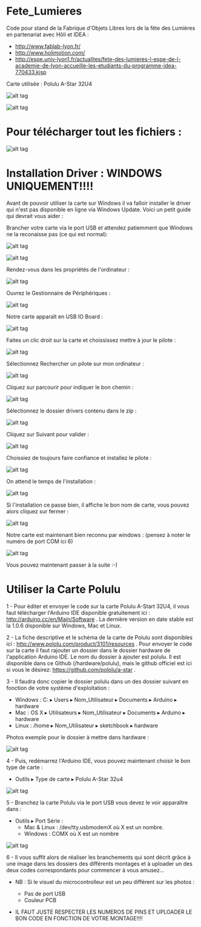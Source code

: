 Fete_Lumieres
=============

Code pour stand de la Fabrique d'Objets Libres lors de la fête des Lumières en partenariat avec Hôli et IDEA :

- http://www.fablab-lyon.fr/
- http://www.holimotion.com/
- http://espe.univ-lyon1.fr/actualites/fete-des-lumieres-l-espe-de-l-academie-de-lyon-accueille-les-etudiants-du-programme-idea-770433.kjsp

Carte utilisée : Polulu A-Star 32U4

![alt tag](https://raw.githubusercontent.com/Anderson69s/Fete_Lumieres/master/images_installation/polulu_pcb_front.jpg)

![alt tag](https://raw.githubusercontent.com/Anderson69s/Fete_Lumieres/master/images_installation/polulu_pcb_rear.jpg)

Pour télécharger tout les fichiers :
====================================

![alt tag](https://raw.githubusercontent.com/Anderson69s/Fete_Lumieres/master/images_installation/github_download.png)


Installation Driver : WINDOWS UNIQUEMENT!!!!
============================================

Avant de pouvoir utiliser la carte sur Windows il va falloir installer le driver qui n'est pas disponible en ligne via Windows Update. Voici un petit guide qui devrait vous aider :

Brancher votre carte via le port USB et attendez patiemment que Windows ne la reconaisse pas (ce qui est normal): 

![alt tag](https://raw.githubusercontent.com/Anderson69s/Fete_Lumieres/master/images_installation/Drivers_premiere_connexion.png)

![alt tag](https://raw.githubusercontent.com/Anderson69s/Fete_Lumieres/master/images_installation/Drivers_error_no_drivers.png)

Rendez-vous dans les propriétés de l'ordinateur : 

![alt tag](https://raw.githubusercontent.com/Anderson69s/Fete_Lumieres/master/images_installation/Drivers_prorietes_ordinateur.png)

Ouvrez le Gestionnaire de Périphériques :

![alt tag](https://raw.githubusercontent.com/Anderson69s/Fete_Lumieres/master/images_installation/Drivers_gestionnaire_peripherique.png)

Notre carte apparaît en USB IO Board :

![alt tag](https://raw.githubusercontent.com/Anderson69s/Fete_Lumieres/master/images_installation/Drivers_pas_driver.png)

Faites un clic droit sur la carte et choississez mettre à jour le pilote :

![alt tag](https://raw.githubusercontent.com/Anderson69s/Fete_Lumieres/master/images_installation/Drivers_maj_driver.png)

Sélectionnez Rechercher un pilote sur mon ordinateur :

![alt tag](https://raw.githubusercontent.com/Anderson69s/Fete_Lumieres/master/images_installation/Drivers_source.png)

Cliquez sur parcourir pour indiquer le bon chemin :

![alt tag](https://raw.githubusercontent.com/Anderson69s/Fete_Lumieres/master/images_installation/Drivers_source_choix.png)

Sélectionnez le dossier drivers contenu dans le zip :

![alt tag](https://raw.githubusercontent.com/Anderson69s/Fete_Lumieres/master/images_installation/Drivers_source_driver.png)

Cliquez sur Suivant pour valider :

![alt tag](https://raw.githubusercontent.com/Anderson69s/Fete_Lumieres/master/images_installation/Drivers_source_lancement_recherche.png)

Choissiez de toujours faire confiance et installez le pilote : 

![alt tag](https://raw.githubusercontent.com/Anderson69s/Fete_Lumieres/master/images_installation/Drivers_confirmation_installation.png)

On attend le temps de l'installation :

![alt tag](https://raw.githubusercontent.com/Anderson69s/Fete_Lumieres/master/images_installation/Drivers_durant_installation.png)

Si l'installation ce passe bien, il affiche le bon nom de carte, vous pouvez alors cliquez sur fermer :

![alt tag](https://raw.githubusercontent.com/Anderson69s/Fete_Lumieres/master/images_installation/Drivers_installation_finie.png)

Notre carte est maintenant bien reconnu par windows : (pensez à noter le numéro de port COM ici 6)

![alt tag](https://raw.githubusercontent.com/Anderson69s/Fete_Lumieres/master/images_installation/Drivers_carte_bien_reconnue.png)

Vous pouvez maintenant passer à la suite :-) 

Utiliser la Carte Polulu
========================


1 - Pour éditer et envoyer le code sur la carte Polulu A-Start 32U4, il vous faut télécharger l'Arduino IDE disponible gratuitement ici : http://arduino.cc/en/Main/Software . La dernière version en date stable est la 1.0.6 disponible sur Windows, Mac et Linux.

2 - La fiche descriptive et le schéma de la carte de Polulu sont disponibles ici : http://www.pololu.com/product/3101/resources . Pour envoyer le code sur la carte il faut rajouter un dossier dans le dossier hardware de l'application Arduino IDE. Le nom du dossier à ajouter est polulu. Il est disponible dans ce Github (/hardware/polulu), mais le github officiel est ici si vous le désirez: https://github.com/pololu/a-star .

3 - Il faudra donc copier le dossier polulu dans un des dossier suivant en fonction de votre système d'exploitation :

* Windows : C: ▸ Users ▸ Nom_Utilisateur ▸ Documents ▸ Arduino ▸ hardware
* Mac : OS X ▸ Utilisateurs ▸ Nom_Utilisateur ▸ Documents ▸ Arduino ▸ hardware
* Linux : /home ▸ Nom_Utilisateur ▸ sketchbook ▸ hardware

Photos exemple pour le dossier à mettre dans hardware : 

![alt tag](https://raw.githubusercontent.com/Anderson69s/Fete_Lumieres/master/images_installation/Arduino_IDE_hardware_folder.png)

4 - Puis, redémarrez l'Arduino IDE, vous pouvez maintenant choisir le bon type de carte : 

* Outils ▸ Type de carte ▸ Polulu A-Star 32u4

![alt tag](https://raw.githubusercontent.com/Anderson69s/Fete_Lumieres/master/images_installation/Arduino_IDE_type_de_carte.png)

5 - Branchez la carte Polulu via le port USB vous devez le voir apparaître dans : 

* Outils ▸ Port Série :
    * Mac & Linux : /dev/tty.usbmodemX où X est un nombre.
    * Windows : COMX où X est un nombre

![alt tag](https://raw.githubusercontent.com/Anderson69s/Fete_Lumieres/master/images_installation/Arduino_IDE_outils_ports.png)

6 - Il vous suffit alors de réaliser les branchements qui sont décrit grâce à une image dans les dossiers des différents montages et à uploader un des deux codes correspondants pour commencer à vous amusez... 


* NB : Si le visuel du microcontrolleur est un peu différent sur les photos : 
    
    * Pas de port USB 
    * Couleur PCB 

* IL FAUT JUSTE RESPECTER LES NUMEROS DE PINS ET UPLOADER LE BON CODE EN FONCTION DE VOTRE MONTAGE!!!!


